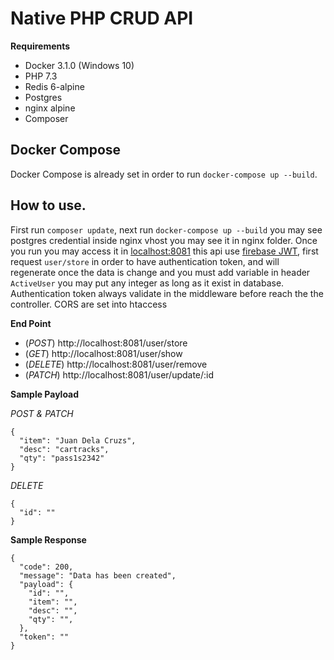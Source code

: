 # Native PHP CRUD API

**Requirements**
- Docker 3.1.0 (Windows 10)
- PHP 7.3
- Redis 6-alpine
- Postgres
- nginx alpine
- Composer
## Docker Compose
Docker Compose is already set in order to run ``docker-compose up --build``.

## How to use.

First run ``composer update``, next run ``docker-compose up --build`` you may see postgres credential inside nginx vhost you may see it in nginx folder. Once you run you may access it in [localhost:8081](http://localhost:8081/) this api use [firebase JWT](https://github.com/firebase/php-jwt), first request ``user/store`` in order to have authentication token, and will regenerate once the data is change and you must add variable in header ``ActiveUser`` you may put any integer as long as it exist in database. Authentication token always validate in the middleware before reach the the controller. CORS are set into htaccess

**End Point**
- (*POST*) http://localhost:8081/user/store 
- (*GET*) http://localhost:8081/user/show
- (*DELETE*) http://localhost:8081/user/remove
- (*PATCH*) http://localhost:8081/user/update/:id

**Sample Payload**

*POST & PATCH*

	{
	  "item": "Juan Dela Cruzs",
	  "desc": "cartracks",
	  "qty": "pass1s2342"
	}
*DELETE*

    {
      "id": ""
    }

**Sample Response**

	{
	  "code": 200,
	  "message": "Data has been created",
	  "payload": {
	    "id": "",
	    "item": "",
	    "desc": "",
	    "qty": "",
	  },
	  "token": ""
	}


